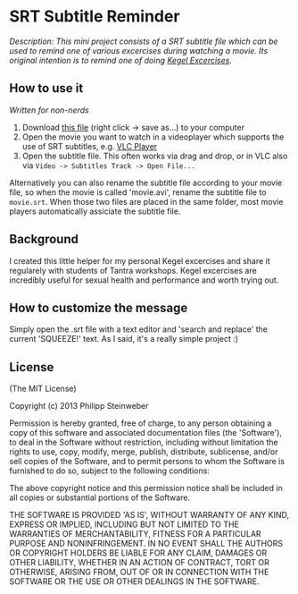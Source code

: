 # SRT Subtitle Reminder

_Description: This mini project consists of a SRT subtitle file which can be used to remind one of various excercises during watching a movie. Its original intention is to remind one of doing [Kegel Excercises](https://en.wikipedia.org/wiki/Kegel_exercise)._

## How to use it

_Written for non-nerds_ 

1. Download [this file](https://github.com/stnwbr/srt-subtitle-reminder/blob/master/subtitle-reminder.srt) (right click -> save as...) to your computer
2. Open the movie you want to watch in a videoplayer which supports the use of SRT subtitles, e.g. [VLC Player](http://videolan.org)
3. Open the subtitle file. This often works via drag and drop, or in VLC also via `Video -> Subtitles Track -> Open File...`

Alternatively you can also rename the subtitle file according to your movie file, so when the movie is called 'movie.avi', rename the subtitle file to `movie.srt`. When those two files are placed in the same folder, most movie players automatically assiciate the subtitle file.

## Background

I created this little helper for my personal Kegel excercises and share it regularely with students of Tantra workshops. 
Kegel excercises are incredibly useful for sexual health and performance and worth trying out.

## How to customize the message

Simply open the .srt file with a text editor and 'search and replace' the current 'SQUEEZE!' text. As I said, it's a really simple project :)

## License

(The MIT License)

Copyright (c) 2013 Philipp Steinweber

Permission is hereby granted, free of charge, to any person obtaining a copy of this software and associated documentation files (the 'Software'), to deal in the Software without restriction, including without limitation the rights to use, copy, modify, merge, publish, distribute, sublicense, and/or sell copies of the Software, and to permit persons to whom the Software is furnished to do so, subject to the following conditions:

The above copyright notice and this permission notice shall be included in all copies or substantial portions of the Software.

THE SOFTWARE IS PROVIDED 'AS IS', WITHOUT WARRANTY OF ANY KIND, EXPRESS OR IMPLIED, INCLUDING BUT NOT LIMITED TO THE WARRANTIES OF MERCHANTABILITY, FITNESS FOR A PARTICULAR PURPOSE AND NONINFRINGEMENT. IN NO EVENT SHALL THE AUTHORS OR COPYRIGHT HOLDERS BE LIABLE FOR ANY CLAIM, DAMAGES OR OTHER LIABILITY, WHETHER IN AN ACTION OF CONTRACT, TORT OR OTHERWISE, ARISING FROM, OUT OF OR IN CONNECTION WITH THE SOFTWARE OR THE USE OR OTHER DEALINGS IN THE SOFTWARE.